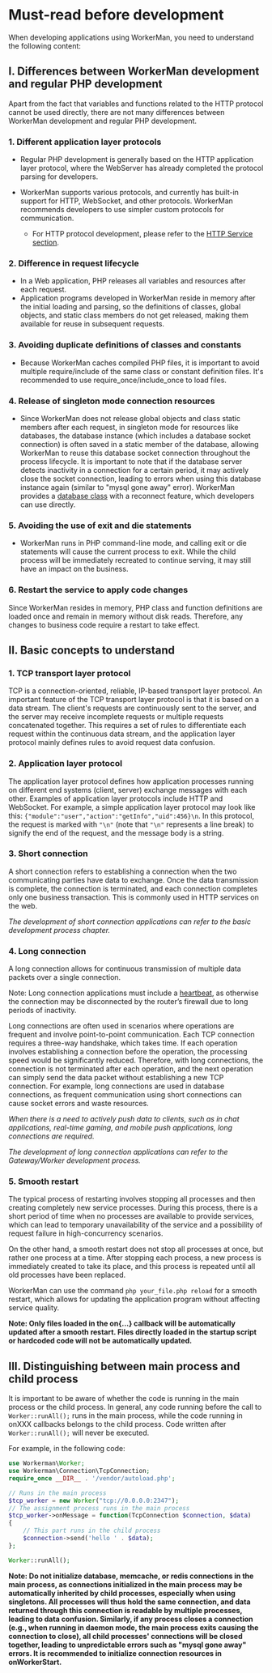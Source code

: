 # Must-read before development

When developing applications using WorkerMan, you need to understand the following content:

## I. Differences between WorkerMan development and regular PHP development

Apart from the fact that variables and functions related to the HTTP protocol cannot be used directly, there are not many differences between WorkerMan development and regular PHP development.

### 1. Different application layer protocols
- Regular PHP development is generally based on the HTTP application layer protocol, where the WebServer has already completed the protocol parsing for developers.
- WorkerMan supports various protocols, and currently has built-in support for HTTP, WebSocket, and other protocols. WorkerMan recommends developers to use simpler custom protocols for communication.

  - For HTTP protocol development, please refer to the [HTTP Service section](../http/request.md).

### 2. Difference in request lifecycle
- In a Web application, PHP releases all variables and resources after each request.
- Application programs developed in WorkerMan reside in memory after the initial loading and parsing, so the definitions of classes, global objects, and static class members do not get released, making them available for reuse in subsequent requests.

### 3. Avoiding duplicate definitions of classes and constants
- Because WorkerMan caches compiled PHP files, it is important to avoid multiple require/include of the same class or constant definition files. It's recommended to use require_once/include_once to load files.

### 4. Release of singleton mode connection resources
- Since WorkerMan does not release global objects and class static members after each request, in singleton mode for resources like databases, the database instance (which includes a database socket connection) is often saved in a static member of the database, allowing WorkerMan to reuse this database socket connection throughout the process lifecycle. It is important to note that if the database server detects inactivity in a connection for a certain period, it may actively close the socket connection, leading to errors when using this database instance again (similar to "mysql gone away" error). WorkerMan provides a [database class](../components/workerman-mysql.md) with a reconnect feature, which developers can use directly.

### 5. Avoiding the use of exit and die statements
- WorkerMan runs in PHP command-line mode, and calling exit or die statements will cause the current process to exit. While the child process will be immediately recreated to continue serving, it may still have an impact on the business.

### 6. Restart the service to apply code changes
Since WorkerMan resides in memory, PHP class and function definitions are loaded once and remain in memory without disk reads. Therefore, any changes to business code require a restart to take effect.

## II. Basic concepts to understand

### 1. TCP transport layer protocol
TCP is a connection-oriented, reliable, IP-based transport layer protocol. An important feature of the TCP transport layer protocol is that it is based on a data stream. The client's requests are continuously sent to the server, and the server may receive incomplete requests or multiple requests concatenated together. This requires a set of rules to differentiate each request within the continuous data stream, and the application layer protocol mainly defines rules to avoid request data confusion.

### 2. Application layer protocol
The application layer protocol defines how application processes running on different end systems (client, server) exchange messages with each other. Examples of application layer protocols include HTTP and WebSocket. For example, a simple application layer protocol may look like this: ```{"module":"user","action":"getInfo","uid":456}\n```. In this protocol, the request is marked with ```"\n"``` (note that ```"\n"``` represents a line break) to signify the end of the request, and the message body is a string.

### 3. Short connection
A short connection refers to establishing a connection when the two communicating parties have data to exchange. Once the data transmission is complete, the connection is terminated, and each connection completes only one business transaction. This is commonly used in HTTP services on the web.

*The development of short connection applications can refer to the basic development process chapter.*

### 4. Long connection
A long connection allows for continuous transmission of multiple data packets over a single connection.

Note: Long connection applications must include a [heartbeat](../faq/heartbeat.md), as otherwise the connection may be disconnected by the router’s firewall due to long periods of inactivity.

Long connections are often used in scenarios where operations are frequent and involve point-to-point communication. Each TCP connection requires a three-way handshake, which takes time. If each operation involves establishing a connection before the operation, the processing speed would be significantly reduced. Therefore, with long connections, the connection is not terminated after each operation, and the next operation can simply send the data packet without establishing a new TCP connection. For example, long connections are used in database connections, as frequent communication using short connections can cause socket errors and waste resources.

*When there is a need to actively push data to clients, such as in chat applications, real-time gaming, and mobile push applications, long connections are required.*

*The development of long connection applications can refer to the Gateway/Worker development process.*

### 5. Smooth restart
The typical process of restarting involves stopping all processes and then creating completely new service processes. During this process, there is a short period of time when no processes are available to provide services, which can lead to temporary unavailability of the service and a possibility of request failure in high-concurrency scenarios.

On the other hand, a smooth restart does not stop all processes at once, but rather one process at a time. After stopping each process, a new process is immediately created to take its place, and this process is repeated until all old processes have been replaced.

WorkerMan can use the command ```php your_file.php reload``` for a smooth restart, which allows for updating the application program without affecting service quality.

**Note: Only files loaded in the on{...} callback will be automatically updated after a smooth restart. Files directly loaded in the startup script or hardcoded code will not be automatically updated.**

## III. Distinguishing between main process and child process
It is important to be aware of whether the code is running in the main process or the child process. In general, any code running before the call to ```Worker::runAll();``` runs in the main process, while the code running in onXXX callbacks belongs to the child process. Code written after ```Worker::runAll();``` will never be executed.

For example, in the following code:
```php
use Workerman\Worker;
use Workerman\Connection\TcpConnection;
require_once __DIR__ . '/vendor/autoload.php';

// Runs in the main process
$tcp_worker = new Worker("tcp://0.0.0.0:2347");
// The assignment process runs in the main process
$tcp_worker->onMessage = function(TcpConnection $connection, $data)
{
    // This part runs in the child process
    $connection->send('hello ' . $data);
};

Worker::runAll();
```

**Note: Do not initialize database, memcache, or redis connections in the main process, as connections initialized in the main process may be automatically inherited by child processes, especially when using singletons. All processes will thus hold the same connection, and data returned through this connection is readable by multiple processes, leading to data confusion. Similarly, if any process closes a connection (e.g., when running in daemon mode, the main process exits causing the connection to close), all child processes' connections will be closed together, leading to unpredictable errors such as "mysql gone away" errors. It is recommended to initialize connection resources in onWorkerStart.**
